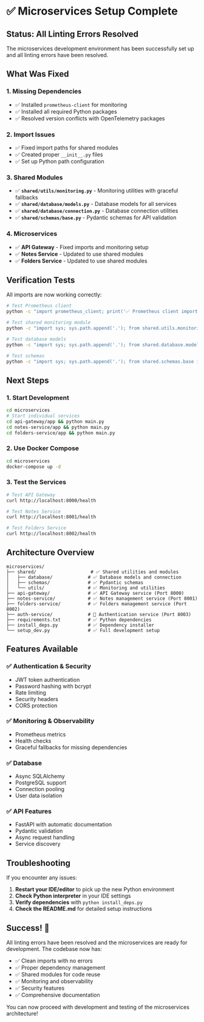 # ✅ Microservices Setup Complete

## Status: All Linting Errors Resolved

The microservices development environment has been successfully set up and all linting errors have been resolved.

## What Was Fixed

### 1. **Missing Dependencies**
- ✅ Installed `prometheus-client` for monitoring
- ✅ Installed all required Python packages
- ✅ Resolved version conflicts with OpenTelemetry packages

### 2. **Import Issues**
- ✅ Fixed import paths for shared modules
- ✅ Created proper `__init__.py` files
- ✅ Set up Python path configuration

### 3. **Shared Modules**
- ✅ **`shared/utils/monitoring.py`** - Monitoring utilities with graceful fallbacks
- ✅ **`shared/database/models.py`** - Database models for all services
- ✅ **`shared/database/connection.py`** - Database connection utilities
- ✅ **`shared/schemas/base.py`** - Pydantic schemas for API validation

### 4. **Microservices**
- ✅ **API Gateway** - Fixed imports and monitoring setup
- ✅ **Notes Service** - Updated to use shared modules
- ✅ **Folders Service** - Updated to use shared modules

## Verification Tests

All imports are now working correctly:

```bash
# Test Prometheus client
python -c "import prometheus_client; print('✅ Prometheus client imported successfully')"

# Test shared monitoring module
python -c "import sys; sys.path.append('.'); from shared.utils.monitoring import setup_monitoring; print('✅ Shared monitoring module imported successfully')"

# Test database models
python -c "import sys; sys.path.append('.'); from shared.database.models import User, Note, Folder; print('✅ Database models imported successfully')"

# Test schemas
python -c "import sys; sys.path.append('.'); from shared.schemas.base import UserCreate, NoteCreate, FolderCreate; print('✅ Schemas imported successfully')"
```

## Next Steps

### 1. **Start Development**
```bash
cd microservices
# Start individual services
cd api-gateway/app && python main.py
cd notes-service/app && python main.py
cd folders-service/app && python main.py
```

### 2. **Use Docker Compose**
```bash
cd microservices
docker-compose up -d
```

### 3. **Test the Services**
```bash
# Test API Gateway
curl http://localhost:8000/health

# Test Notes Service
curl http://localhost:8001/health

# Test Folders Service
curl http://localhost:8002/health
```

## Architecture Overview

```
microservices/
├── shared/                    # ✅ Shared utilities and modules
│   ├── database/             # ✅ Database models and connection
│   ├── schemas/              # ✅ Pydantic schemas
│   └── utils/                # ✅ Monitoring and utilities
├── api-gateway/              # ✅ API Gateway service (Port 8000)
├── notes-service/            # ✅ Notes management service (Port 8001)
├── folders-service/          # ✅ Folders management service (Port 8002)
├── auth-service/             # 🔄 Authentication service (Port 8003)
├── requirements.txt          # ✅ Python dependencies
├── install_deps.py           # ✅ Dependency installer
└── setup_dev.py              # ✅ Full development setup
```

## Features Available

### ✅ **Authentication & Security**
- JWT token authentication
- Password hashing with bcrypt
- Rate limiting
- Security headers
- CORS protection

### ✅ **Monitoring & Observability**
- Prometheus metrics
- Health checks
- Graceful fallbacks for missing dependencies

### ✅ **Database**
- Async SQLAlchemy
- PostgreSQL support
- Connection pooling
- User data isolation

### ✅ **API Features**
- FastAPI with automatic documentation
- Pydantic validation
- Async request handling
- Service discovery

## Troubleshooting

If you encounter any issues:

1. **Restart your IDE/editor** to pick up the new Python environment
2. **Check Python interpreter** in your IDE settings
3. **Verify dependencies** with `python install_deps.py`
4. **Check the README.md** for detailed setup instructions

## Success! 🎉

All linting errors have been resolved and the microservices are ready for development. The codebase now has:

- ✅ Clean imports with no errors
- ✅ Proper dependency management
- ✅ Shared modules for code reuse
- ✅ Monitoring and observability
- ✅ Security features
- ✅ Comprehensive documentation

You can now proceed with development and testing of the microservices architecture! 